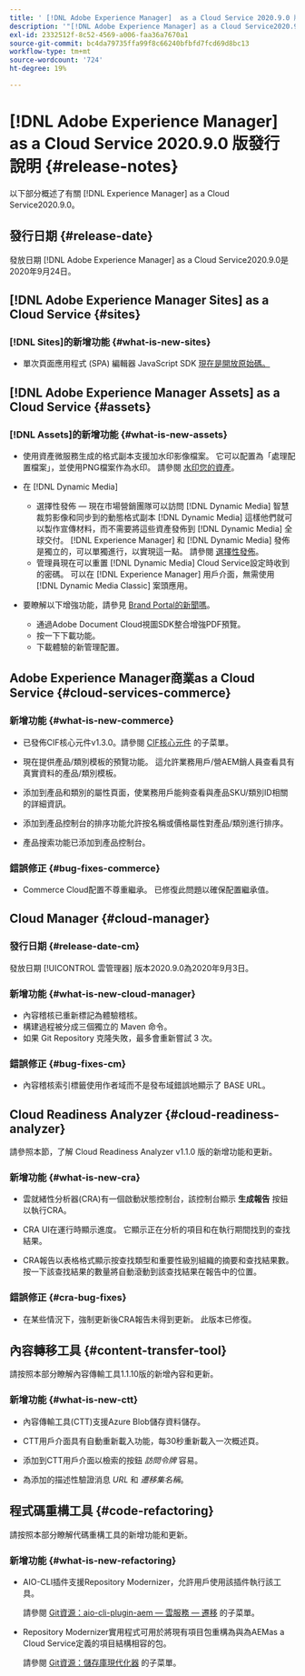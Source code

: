 ```yaml
---
title: ' [!DNL Adobe Experience Manager]  as a Cloud Service 2020.9.0 版發行說明。'
description: '"[!DNL Adobe Experience Manager] as a Cloud Service2020.9.0發行說明。」'
exl-id: 2332512f-8c52-4569-a006-faa36a7670a1
source-git-commit: bc4da79735ffa99f8c66240bfbfd7fcd69d8bc13
workflow-type: tm+mt
source-wordcount: '724'
ht-degree: 19%

---
```


# [!DNL Adobe Experience Manager] as a Cloud Service 2020.9.0 版發行說明  {#release-notes}

以下部分概述了有關 [!DNL Experience Manager] as a Cloud Service2020.9.0。

## 發行日期 {#release-date}

發放日期 [!DNL Adobe Experience Manager] as a Cloud Service2020.9.0是2020年9月24日。

## [!DNL Adobe Experience Manager Sites] as a Cloud Service {#sites}

### [!DNL Sites]的新增功能 {#what-is-new-sites}

* 單次頁面應用程式 (SPA) 編輯器 JavaScript SDK [現在是開放原始碼。](/help/implementing/developing/hybrid/reference-materials.md)

## [!DNL Adobe Experience Manager Assets] as a Cloud Service {#assets}

### [!DNL Assets]的新增功能 {#what-is-new-assets}

* 使用資產微服務生成的格式副本支援加水印影像檔案。 它可以配置為「處理配置檔案」，並使用PNG檔案作為水印。 請參閱 [水印您的資產](/help/assets/watermark-assets.md)。

* 在 [!DNL Dynamic Media]

   * 選擇性發佈 — 現在市場營銷團隊可以訪問 [!DNL Dynamic Media] 智慧裁剪影像和同步到的動態格式副本 [!DNL Dynamic Media] 這樣他們就可以製作宣傳材料，而不需要將這些資產發佈到 [!DNL Dynamic Media] 全球交付。 [!DNL Experience Manager] 和 [!DNL Dynamic Media] 發佈是獨立的，可以單獨進行，以實現這一點。 請參閱 [選擇性發佈](/help/assets/dynamic-media/selective-publishing.md)。
   * 管理員現在可以重置 [!DNL Dynamic Media] Cloud Service設定時收到的密碼。 可以在 [!DNL Experience Manager] 用戶介面，無需使用 [!DNL Dynamic Media Classic] 案頭應用。

* 要瞭解以下增強功能，請參見 [Brand Portal的新聞嗎](https://experienceleague.adobe.com/docs/experience-manager-brand-portal/using/introduction/whats-new.html)。

   * 通過Adobe Document Cloud視圖SDK整合增強PDF預覽。
   * 按一下下載功能。
   * 下載體驗的新管理配置。

<!--
### Bugs Fixed {#bugs-fixed-assets}

TBD: list of Assets aaCS bugs that are fixed.
-->

## Adobe Experience Manager商業as a Cloud Service {#cloud-services-commerce}

### 新增功能 {#what-is-new-commerce}

* 已發佈CIF核心元件v1.3.0。請參閱 [CIF核心元件](https://github.com/adobe/aem-core-cif-components/releases/tag/core-cif-components-reactor-1.3.0) 的子菜單。

* 現在提供產品/類別模板的預覽功能。 這允許業務用戶/營AEM銷人員查看具有真實資料的產品/類別模板。

* 添加到產品和類別的屬性頁面，使業務用戶能夠查看與產品SKU/類別ID相關的詳細資訊。

* 添加到產品控制台的排序功能允許按名稱或價格屬性對產品/類別進行排序。

* 產品搜索功能已添加到產品控制台。

### 錯誤修正 {#bug-fixes-commerce}

* Commerce Cloud配置不尊重繼承。 已修復此問題以確保配置繼承值。

## Cloud Manager {#cloud-manager}

### 發行日期 {#release-date-cm}

發放日期 [!UICONTROL 雲管理器] 版本2020.9.0為2020年9月3日。

### 新增功能 {#what-is-new-cloud-manager}

* 內容稽核已重新標記為體驗稽核。
* 構建過程被分成三個獨立的 Maven 命令。
* 如果 Git Repository 克隆失敗，最多會重新嘗試 3 次。

### 錯誤修正 {#bug-fixes-cm}

* 內容稽核索引標籤使用作者域而不是發布域錯誤地顯示了 BASE URL。

## Cloud Readiness Analyzer {#cloud-readiness-analyzer}

請參照本節，了解 Cloud Readiness Analyzer v1.1.0 版的新增功能和更新。

### 新增功能 {#what-is-new-cra}

* 雲就緒性分析器(CRA)有一個啟動狀態控制台，該控制台顯示 **生成報告** 按鈕以執行CRA。

* CRA UI在運行時顯示進度。 它顯示正在分析的項目和在執行期間找到的查找結果。

* CRA報告以表格格式顯示按查找類型和重要性級別組織的摘要和查找結果數。 按一下該查找結果的數量將自動滾動到該查找結果在報告中的位置。

### 錯誤修正 {#cra-bug-fixes}

* 在某些情況下，強制更新後CRA報告未得到更新。 此版本已修復。

## 內容轉移工具 {#content-transfer-tool}

請按照本部分瞭解內容傳輸工具1.1.10版的新增內容和更新。

### 新增功能 {#what-is-new-ctt}

* 內容傳輸工具(CTT)支援Azure Blob儲存資料儲存。

* CTT用戶介面具有自動重新載入功能，每30秒重新載入一次概述頁。

* 添加到CTT用戶介面以檢索的按鈕 *訪問令牌* 容易。

* 為添加的描述性驗證消息 *URL* 和 *遷移集名稱*。

## 程式碼重構工具 {#code-refactoring}

請按照本部分瞭解代碼重構工具的新增功能和更新。

### 新增功能 {#what-is-new-refactoring}

* AIO-CLI插件支援Repository Modernizer，允許用戶使用該插件執行該工具。

   請參閱 [Git資源：aio-cli-plugin-aem — 雲服務 — 遷移](https://github.com/adobe/aio-cli-plugin-aem-cloud-service-migration) 的子菜單。

* Repository Modernizer實用程式可用於將現有項目包重構為與為AEMas a Cloud Service定義的項目結構相容的包。

   請參閱 [Git資源：儲存庫現代化器](https://github.com/adobe/aem-cloud-service-source-migration/tree/master/packages/repository-modernizer) 的子菜單。
